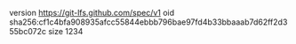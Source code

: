 version https://git-lfs.github.com/spec/v1
oid sha256:cf1c4bfa908935afcc55844ebbb796bae97fd4b33bbaaab7d62ff2d355bc072c
size 1234
